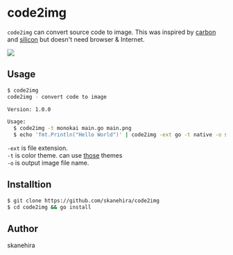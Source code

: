 # code2img
`code2img` can convert source code to image.
This was inspired by [carbon](https://carbon.now.sh/) and [silicon](https://github.com/Aloxaf/silicon) but doesn't need browser & Internet.

![](https://i.imgur.com/TjoOQct.gif)

## Usage
```sh
$ code2img
code2img - convert code to image

Version: 1.0.0

Usage:
  $ code2img -t monokai main.go main.png
  $ echo 'fmt.Println("Hello World")' | code2img -ext go -t native -o sample.png
```

`-ext` is file extension.  
`-t` is color theme. can use [those](https://xyproto.github.io/splash/docs/all.html) themes  
`-o` is output image file name.  

## Installtion

```sh
$ git clone https://github.com/skanehira/code2img
$ cd code2img && go install
```

## Author
skanehira
